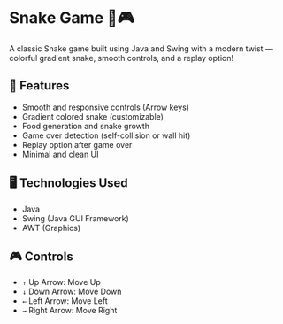# Snake Game 🐍🎮

A classic Snake game built using Java and Swing with a modern twist — colorful gradient snake, smooth controls, and a replay option!

## 🚀 Features

- Smooth and responsive controls (Arrow keys)
- Gradient colored snake (customizable)
- Food generation and snake growth
- Game over detection (self-collision or wall hit)
- Replay option after game over
- Minimal and clean UI

## 🖥️ Technologies Used

- Java
- Swing (Java GUI Framework)
- AWT (Graphics)

## 🎮 Controls

- `↑` Up Arrow: Move Up
- `↓` Down Arrow: Move Down
- `←` Left Arrow: Move Left
- `→` Right Arrow: Move Right
